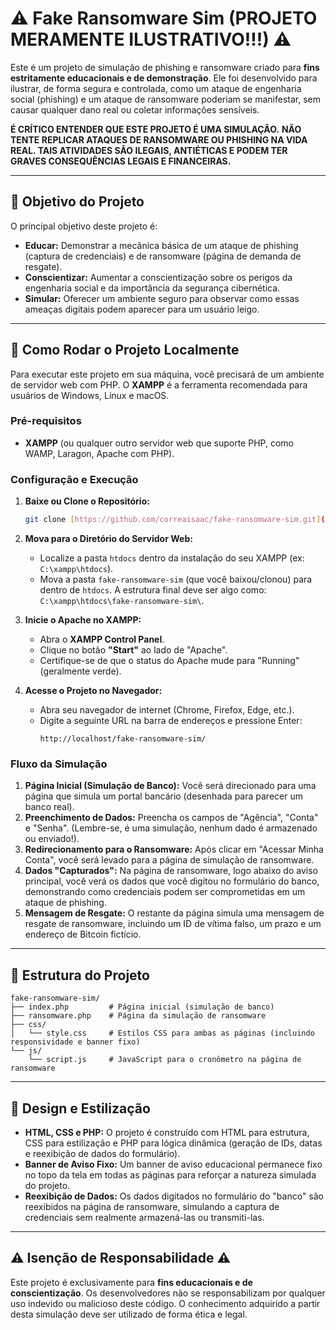 # ⚠️ Fake Ransomware Sim (PROJETO MERAMENTE ILUSTRATIVO!!!) ⚠️

Este é um projeto de simulação de phishing e ransomware criado para **fins estritamente educacionais e de demonstração**. Ele foi desenvolvido para ilustrar, de forma segura e controlada, como um ataque de engenharia social (phishing) e um ataque de ransomware poderiam se manifestar, sem causar qualquer dano real ou coletar informações sensíveis.

**É CRÍTICO ENTENDER QUE ESTE PROJETO É UMA SIMULAÇÃO.**
**NÃO TENTE REPLICAR ATAQUES DE RANSOMWARE OU PHISHING NA VIDA REAL. TAIS ATIVIDADES SÃO ILEGAIS, ANTIÉTICAS E PODEM TER GRAVES CONSEQUÊNCIAS LEGAIS E FINANCEIRAS.**

---

## 🎯 Objetivo do Projeto

O principal objetivo deste projeto é:

* **Educar:** Demonstrar a mecânica básica de um ataque de phishing (captura de credenciais) e de ransomware (página de demanda de resgate).
* **Conscientizar:** Aumentar a conscientização sobre os perigos da engenharia social e da importância da segurança cibernética.
* **Simular:** Oferecer um ambiente seguro para observar como essas ameaças digitais podem aparecer para um usuário leigo.

---

## 🚀 Como Rodar o Projeto Localmente

Para executar este projeto em sua máquina, você precisará de um ambiente de servidor web com PHP. O **XAMPP** é a ferramenta recomendada para usuários de Windows, Linux e macOS.

### Pré-requisitos

* **XAMPP** (ou qualquer outro servidor web que suporte PHP, como WAMP, Laragon, Apache com PHP).

### Configuração e Execução

1.  **Baixe ou Clone o Repositório:**
    ```bash
    git clone [https://github.com/correaisaac/fake-ransomware-sim.git](https://github.com/correaisaac/fake-ransomware-sim.git)
    ```

2.  **Mova para o Diretório do Servidor Web:**
    * Localize a pasta `htdocs` dentro da instalação do seu XAMPP (ex: `C:\xampp\htdocs`).
    * Mova a pasta `fake-ransomware-sim` (que você baixou/clonou) para dentro de `htdocs`.
        A estrutura final deve ser algo como: `C:\xampp\htdocs\fake-ransomware-sim\`.

3.  **Inicie o Apache no XAMPP:**
    * Abra o **XAMPP Control Panel**.
    * Clique no botão **"Start"** ao lado de "Apache".
    * Certifique-se de que o status do Apache mude para "Running" (geralmente verde).

4.  **Acesse o Projeto no Navegador:**
    * Abra seu navegador de internet (Chrome, Firefox, Edge, etc.).
    * Digite a seguinte URL na barra de endereços e pressione Enter:
        ```
        http://localhost/fake-ransomware-sim/
        ```

### Fluxo da Simulação

1.  **Página Inicial (Simulação de Banco):** Você será direcionado para uma página que simula um portal bancário (desenhada para parecer um banco real).
2.  **Preenchimento de Dados:** Preencha os campos de "Agência", "Conta" e "Senha". (Lembre-se, é uma simulação, nenhum dado é armazenado ou enviado!).
3.  **Redirecionamento para o Ransomware:** Após clicar em "Acessar Minha Conta", você será levado para a página de simulação de ransomware.
4.  **Dados "Capturados":** Na página de ransomware, logo abaixo do aviso principal, você verá os dados que você digitou no formulário do banco, demonstrando como credenciais podem ser comprometidas em um ataque de phishing.
5.  **Mensagem de Resgate:** O restante da página simula uma mensagem de resgate de ransomware, incluindo um ID de vítima falso, um prazo e um endereço de Bitcoin fictício.

---

## 📂 Estrutura do Projeto

    fake-ransomware-sim/
    ├── index.php         # Página inicial (simulação de banco)
    ├── ransomware.php    # Página da simulação de ransomware
    ├── css/
    │   └── style.css     # Estilos CSS para ambas as páginas (incluindo responsividade e banner fixo)
    └── js/
        └── script.js     # JavaScript para o cronômetro na página de ransomware
    
---

## 🎨 Design e Estilização

* **HTML, CSS e PHP:** O projeto é construído com HTML para estrutura, CSS para estilização e PHP para lógica dinâmica (geração de IDs, datas e reexibição de dados do formulário).
* **Banner de Aviso Fixo:** Um banner de aviso educacional permanece fixo no topo da tela em todas as páginas para reforçar a natureza simulada do projeto.
* **Reexibição de Dados:** Os dados digitados no formulário do "banco" são reexibidos na página de ransomware, simulando a captura de credenciais sem realmente armazená-las ou transmiti-las.

---

## ⚠️ Isenção de Responsabilidade ⚠️

Este projeto é exclusivamente para **fins educacionais e de conscientização**. Os desenvolvedores não se responsabilizam por qualquer uso indevido ou malicioso deste código. O conhecimento adquirido a partir desta simulação deve ser utilizado de forma ética e legal.
